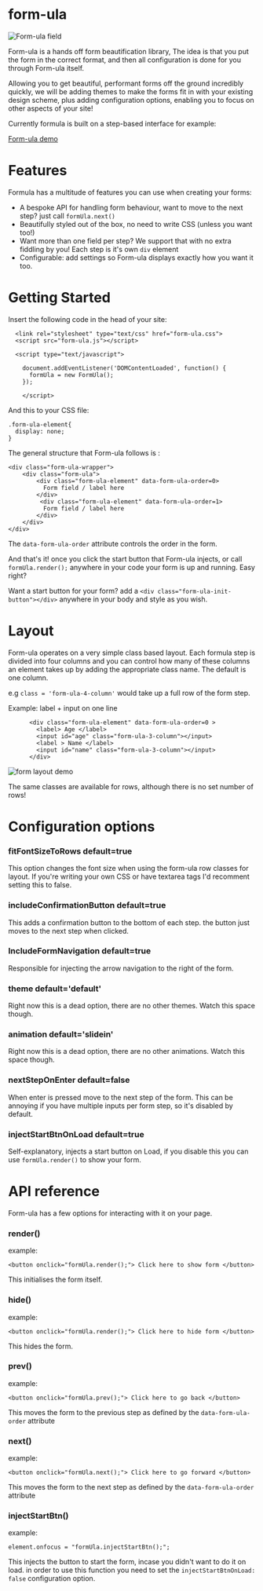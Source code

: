 # form-ula

![Form-ula field](https://screenshot.click/23-10-4djbx-87b2t.jpg)

Form-ula is a hands off form beautification library, The idea is that you put the form in the correct format, and then all configuration is done for you through Form-ula itself. 

Allowing you to get beautiful, performant forms off the ground incredibly quickly, we will be adding themes to make the forms fit in with your existing design scheme, plus adding configuration options, enabling you to focus on other aspects of your site!

Currently formula is built on a step-based interface for example:

[Form-ula demo](https://codepen.io/poppadam/pen/PoPLZpY)

# Features

Formula has a multitude of features you can use when creating your forms:

* A bespoke API for handling form behaviour, want to move to the next step? just call `formUla.next()`
* Beautifully styled out of the box, no need to write CSS (unless you want too!)
* Want more than one field per step? We support that with no extra fiddling by you! Each step is it's own `div` element
* Configurable: add settings so Form-ula displays exactly how you want it too.

# Getting Started

Insert the following code in the head of your site:

```
  <link rel="stylesheet" type="text/css" href="form-ula.css">
  <script src="form-ula.js"></script>

  <script type="text/javascript">

    document.addEventListener('DOMContentLoaded', function() {
      formUla = new FormUla();
    });

    </script>
```

And this to your CSS file:

```
.form-ula-element{
  display: none;
}
```


The general structure that Form-ula follows is :

```
<div class="form-ula-wrapper">
    <div class="form-ula">
        <div class="form-ula-element" data-form-ula-order=0>
          Form field / label here 
        </div>
         <div class="form-ula-element" data-form-ula-order=1>
          Form field / label here 
        </div>
    </div>
</div>
```

The `data-form-ula-order` attribute controls the order in the form.

And that's it! once you click the start button that Form-ula injects, or call `formUla.render();` anywhere in your code your form is up and running. Easy right?



Want a start button for your form? add a `<div class="form-ula-init-button"></div>` anywhere in your body and style as you wish.

# Layout
Form-ula operates on a very simple class based layout. Each formula step is divided into four columns and you can control how many of these columns an element takes up by adding the appropriate class name. The default is one column.

e.g `class = 'form-ula-4-column'` would take up a full row of the form step.

Example: label + input on one line

```
      <div class="form-ula-element" data-form-ula-order=0 >
        <label> Age </label>
        <input id="age" class="form-ula-3-column"></input>
        <label > Name </label>
        <input id="name" class="form-ula-3-column"></input>
      </div>
```
![form layout demo](https://screenshot.click/24-16-wwpkf-bm5wm.jpg)

The same classes are available for rows, although there is no set number of rows!

# Configuration options

### fitFontSizeToRows default=true
This option changes the font size when using the form-ula row classes for layout. If you're writing your own CSS or have textarea tags I'd recomment setting this to false.

### includeConfirmationButton default=true
This adds a confirmation button to the bottom of each step. the button just moves to the next step when clicked.

### IncludeFormNavigation default=true
Responsible for injecting the arrow navigation to the right of the form.

### theme default='default'
Right now this is a dead option, there are no other themes. Watch this space though.

### animation default='slidein'
Right now this is a dead option, there are no other animations. Watch this space though.

### nextStepOnEnter default=false
When enter is pressed move to the next step of the form. This can be annoying if you have multiple inputs per form step, so it's disabled by default.

### injectStartBtnOnLoad default=true
Self-explanatory, injects a start button on Load, if you disable this you can use `formUla.render()` to show your form.

# API reference

Form-ula has a few options for interacting with it on your page.

### render()
example: 
```
<button onclick="formUla.render();"> Click here to show form </button>
```
This initialises the form itself.

### hide()
example: 
```
<button onclick="formUla.render();"> Click here to hide form </button>
```
This hides the form.

### prev()
example: 
```
<button onclick="formUla.prev();"> Click here to go back </button>
```
This moves the form to the previous step as defined by the `data-form-ula-order` attribute

### next()
example: 
```
<button onclick="formUla.next();"> Click here to go forward </button>
```
This moves the form to the next step as defined by the `data-form-ula-order` attribute

### injectStartBtn()
example: 
```
element.onfocus = "formUla.injectStartBtn();";
```
This injects the button to start the form, incase you didn't want to do it on load. in order to use this function you need to set the `injectStartBtnOnLoad: false` configuration option.


